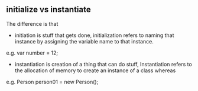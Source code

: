 ## initialize vs instantiate
The difference is that 
- initiation is stuff that gets done, initialization refers to naming that instance by assigning the variable name to that instance.

e.g. var number = 12;

- instantiation is creation of a thing that can do stuff, Instantiation refers to the allocation of memory to create an instance of a class whereas 

e.g. Person person01 = new Person();

